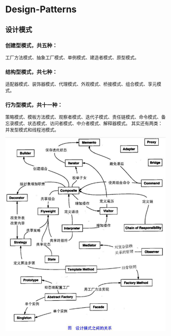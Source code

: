 # Design-Patterns
## 设计模式
### 创建型模式，共五种：
工厂方法模式、抽象工厂模式、单例模式、建造者模式、原型模式。
### 结构型模式，共七种：
适配器模式、装饰器模式、代理模式、外观模式、桥接模式、组合模式、享元模式。
### 行为型模式，共十一种：
策略模式、模板方法模式、观察者模式、迭代子模式、责任链模式、命令模式、备忘录模式、状态模式、访问者模式、中介者模式、解释器模式。 其实还有两类：并发型模式和线程池模式。


![](img/java的23种设计模式-动力节点.bmp)
